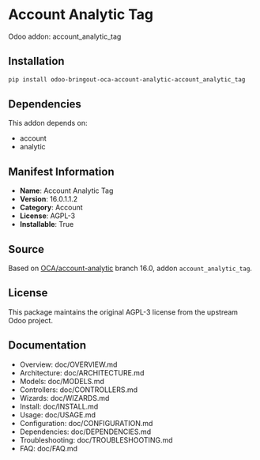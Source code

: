 # Account Analytic Tag

Odoo addon: account_analytic_tag

## Installation

```bash
pip install odoo-bringout-oca-account-analytic-account_analytic_tag
```

## Dependencies

This addon depends on:
- account
- analytic

## Manifest Information

- **Name**: Account Analytic Tag
- **Version**: 16.0.1.1.2
- **Category**: Account
- **License**: AGPL-3
- **Installable**: True

## Source

Based on [OCA/account-analytic](https://github.com/OCA/account-analytic) branch 16.0, addon `account_analytic_tag`.

## License

This package maintains the original AGPL-3 license from the upstream Odoo project.

## Documentation

- Overview: doc/OVERVIEW.md
- Architecture: doc/ARCHITECTURE.md
- Models: doc/MODELS.md
- Controllers: doc/CONTROLLERS.md
- Wizards: doc/WIZARDS.md
- Install: doc/INSTALL.md
- Usage: doc/USAGE.md
- Configuration: doc/CONFIGURATION.md
- Dependencies: doc/DEPENDENCIES.md
- Troubleshooting: doc/TROUBLESHOOTING.md
- FAQ: doc/FAQ.md
